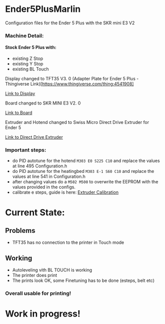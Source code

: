 # Ender5PlusMarlin
Configuration files for the Ender 5 Plus with the SKR mini E3 V2 

### Machine Detail:
#### Stock Ender 5 Plus with:
- existing Z Stop
- existing Y Stop
- existing BL Touch


Display changed to TFT35 V3. 0 (Adapter Plate for Ender 5 Plus - Thingiverse Link)[https://www.thingiverse.com/thing:4541908] 

[Link to Display](https://www.biqu.equipment/products/bigtreetech-tft35-v3-0-display-two-working-modes) 

Board changed to SKR MINI E3 V2. 0

[Link to Board](https://www.biqu.equipment/products/bigtreetech-skr-mini-e3-v2-0-32-bit-control-board-integrated-tmc2209-uart-for-ender-3) 

Extruder and Hotend changed to Swiss Micro Direct Drive Extruder for Ender 5

[Link to Direct Drive Extruder](https://store.micro-swiss.com/collections/extruders/products/micro-swiss-direct-drive-extruder-for-creality-ender-5) 

### Important steps:
- do PID autotune for the hotend `M303 E0 S225 C10` and replace the values at line 495 Configuration.h
- do PID autotune for the heatingbed `M303 E-1 S60 C10` and replace the values at line 541 in Configuration.h 
- after changing values do a `M502 M500` to overwrite the EEPROM with the values provided in the configs.
- calibrate e steps, guide is here: [Extruder Calibration](https://all3dp.com/2/extruder-calibration-6-easy-steps-2/) 

# Current State:
## Problems
- TFT35 has no connection to the printer in Touch mode
## Working
- Autoleveling vith BL TOUCH is working 
- The printer does print
- The prints look OK, some Finetuning has to be done (esteps, belt etc) 
### Overall usable for printing! 

# Work in progress! 

